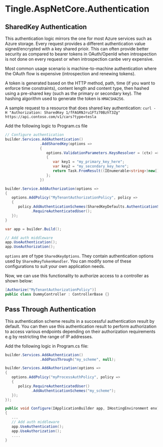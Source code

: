 # Tingle.AspNetCore.Authentication

## SharedKey Authentication

This authentication logic mirrors the one for most Azure services such as Azure storage. Every request provides a different authentication value signed/encrypted with a key shared prioir.
This can often provide better security as compared to bearer tokens in OAuth/OpenId when introspection is not done on every request or when introspection canbe very expensive.

Most common usage scenario is machine-to-machine authentication where the OAuth flow is expensive (introspection and renewing tokens).

A token is generated based on the HTTP method, path, time (if you want to enforce time constraints), content length and content type, then hashed using a pre-shared key (such as the primary or secondary key).
The hashing algorithm used to generate the token is `HMACSHA256`.

A sample request to a resource that does shared key authentication:
`curl -H "Authorization: SharedKey 1/fFAGRNJru1FTz70BzhT3Zg"  https://api.contoso.com/v1/cars?type=tesla`

Add the following logic to Program.cs file

```cs
// Configure authentication
builder.Services.AddAuthentication()
                .AddSharedKey(options =>
                {
                   options.ValidationParameters.KeysResolver = (ctx) =>
                   {
                      var key1 = "my_primary_key_here";
                      var key2 = "my_secondary_key_here";
                      return Task.FromResult((IEnumerable<string>)new[] { key1, key2, /* add as many keys as you wish */ });
                   };
                })

builder.Service.AddAuthorization(options =>
{
   options.AddPolicy("MyTenantAuthorizationPolicy", policy =>
   {
      policy.AddAuthenticationSchemes(SharedKeyDefaults.AuthenticationScheme)
            .RequireAuthenticatedUser();
   });
}

var app = builder.Build();

// Add auth middleware
app.UseAuthentication();
app.UseAuthorization();
```

`options` are of type `SharedKeyOptions`. They contain authentication options used by `SharedKeyTokenHandler`. You can modify some of these configurations to suit your own application needs.

Now, we can use this functionality to authorize access to a controller as shown below:

```cs
[Authorize("MyTenantAuthorizationPolicy")]
public class DummyController : ControllerBase {}
```

## Pass Through Authentication

This authentication scheme results in a successful authentication result by default. You can then use this authentication result to perform authorization to access various endpoints depending on their authorization requirements e.g by restricting the range of IP addresses.

Add the following logic in Program.cs file:

```cs
builder.Services.AddAuthentication()
                .AddPassThrough("my_scheme", null);

builder.Services.AddAuthorization(options =>
{
   options.AddPolicy("myProcessAuthPolicy", policy =>
   {
      policy.RequireAuthenticatedUser()
            .AddAuthenticationSchemes("my_scheme");
   });
});

public void Configure(IApplicationBuilder app, IHostingEnvironment env)
{
   ...
   // Add auth middleware
   app.UseAuthentication();
   app.UseAuthorization();
   ....
}
```
